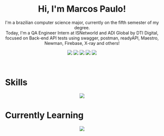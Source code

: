 <div align="center">

# Hi, I'm Marcos Paulo!

I'm a brazilian computer science major, currently on the fifth semester of my degree.<br> 
Today, I'm a QA Engineer Intern at ISNetworld and ADI Global by DTI Digital, focused on Back-end API tests using swagger, postman, readyAPI, Maestro, Newman, Firebase, X-ray and others!
<br> 


  ![](http://github-profile-summary-cards.vercel.app/api/cards/profile-details?username=marcoslaine&theme=dracula)
  ![](http://github-profile-summary-cards.vercel.app/api/cards/repos-per-language?username=marcoslaine&theme=dracula)
  ![](http://github-profile-summary-cards.vercel.app/api/cards/most-commit-language?username=marcoslaine&theme=dracula)
  ![](http://github-profile-summary-cards.vercel.app/api/cards/stats?username=marcoslaine&theme=dracula)
  ![](http://github-profile-summary-cards.vercel.app/api/cards/productive-time?username=marcoslaine&theme=dracula&utcOffset=8)



<br>

</div>

# Skills
<p align="center">
  <a href="https://skillicons.dev">
    <img src="https://skillicons.dev/icons?i=c,cpp,py,html,css,javascript,vscode,java,cs,dotnet,azure,git,github,postman,firebase" />
  </a>
</p>


# Currently Learning
<p align="center">
  <a href="https://skillicons.dev">
    <img src="https://skillicons.dev/icons?i=visualstudio,linux,nodejs,react,kali,ubuntu,dart,flutter" />
  </a>
</p>
